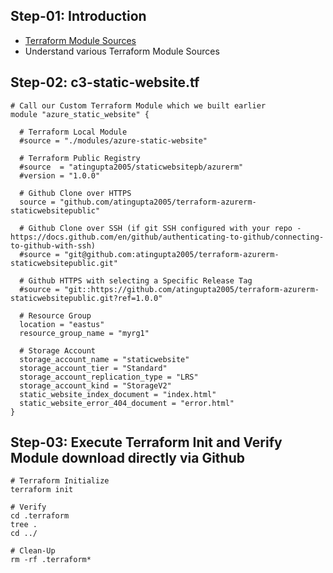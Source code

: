 ## Step-01: Introduction
- [Terraform Module Sources](https://www.terraform.io/docs/language/modules/sources.html)
- Understand various Terraform Module Sources

## Step-02: c3-static-website.tf
```t
# Call our Custom Terraform Module which we built earlier
module "azure_static_website" {

  # Terraform Local Module
  #source = "./modules/azure-static-website"  

  # Terraform Public Registry
  #source  = "atingupta2005/staticwebsitepb/azurerm"
  #version = "1.0.0"

  # Github Clone over HTTPS
  source = "github.com/atingupta2005/terraform-azurerm-staticwebsitepublic"

  # Github Clone over SSH (if git SSH configured with your repo - https://docs.github.com/en/github/authenticating-to-github/connecting-to-github-with-ssh)
  #source = "git@github.com:atingupta2005/terraform-azurerm-staticwebsitepublic.git"

  # Github HTTPS with selecting a Specific Release Tag
  #source = "git::https://github.com/atingupta2005/terraform-azurerm-staticwebsitepublic.git?ref=1.0.0"

  # Resource Group
  location = "eastus"
  resource_group_name = "myrg1"

  # Storage Account
  storage_account_name = "staticwebsite"
  storage_account_tier = "Standard"
  storage_account_replication_type = "LRS"
  storage_account_kind = "StorageV2"
  static_website_index_document = "index.html"
  static_website_error_404_document = "error.html"
}
```

## Step-03: Execute Terraform Init and Verify Module download directly via Github
```t
# Terraform Initialize
terraform init

# Verify
cd .terraform
tree .
cd ../

# Clean-Up
rm -rf .terraform*
```
